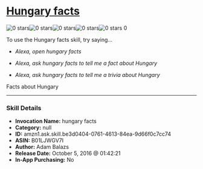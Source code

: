# [Hungary facts](http://alexa.amazon.com/#skills/amzn1.ask.skill.be3d0404-0761-4613-84ea-9d66f0c7cc74)
![0 stars](../../images/ic_star_border_black_18dp_1x.png)![0 stars](../../images/ic_star_border_black_18dp_1x.png)![0 stars](../../images/ic_star_border_black_18dp_1x.png)![0 stars](../../images/ic_star_border_black_18dp_1x.png)![0 stars](../../images/ic_star_border_black_18dp_1x.png) 0

To use the Hungary facts skill, try saying...

* *Alexa, open hungary facts*

* *Alexa, ask hungary facts to tell me a fact about Hungary*

* *Alexa, ask hungary facts to tell me a trivia about Hungary*

Facts about Hungary

***

### Skill Details

* **Invocation Name:** hungary facts
* **Category:** null
* **ID:** amzn1.ask.skill.be3d0404-0761-4613-84ea-9d66f0c7cc74
* **ASIN:** B01LJWGV7I
* **Author:** Adam Balazs
* **Release Date:** October 5, 2016 @ 01:42:21
* **In-App Purchasing:** No
